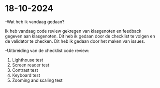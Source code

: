 # 18-10-2024

-Wat heb ik vandaag gedaan? 

Ik heb vandaag code review gekregen van klasgenoten en feedback gegeven aan klasgenoten. Dit heb ik gedaan door de checklist te volgen en de validator te checken. Dit heb ik gedaan door het maken van issues.

-Uitbreiding van de checklist code review:

1. Lighthouse test
2. Screen reader test
3. Contrast test
4. Keyboard test
5. Zooming and scaling test
